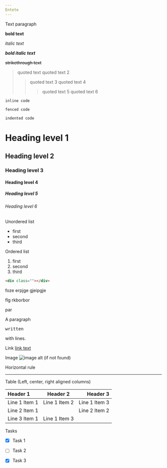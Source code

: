 ```yaml
---
Entete
---
```


Text paragraph

**bold text**

*italic text*

***bold italic text***

~~strikethrough text~~



> quoted text
> quoted text 2
>> quoted text 3
>> quoted text 4
>>> quoted text 5
>>> quoted text 6
 

`inline code`

``` language
fenced code
```

	indented code

# Heading level 1

## Heading level 2

### Heading level 3

#### Heading level 4

##### Heading level 5

###### Heading level 6

Unordered list
- first
- second
- third

Ordered list
1. first
2. second
3. third

<!-- HTML comment block -->


``` html
<div class=""></div>
```



foze  erpjge gjeipgje <div class="" style="">
flg  rkborbor 
</div>

<p>

</p>


<script src="./javascripts/beautify-html.min.js"></script>

<p class="">par</p>

A paragraph <pre>written</pre> with lines.

Link
[link text](https://link_address "Link info (tooltip)")

Image
![image alt (if not found)](https://image_address)

Horizontal rule

----------

Table (Left, center, right aligned columns)

| Header 1      |   Header 2    |      Header 3 |
|:--------------|:-------------:|--------------:|
| Line 1 Item 1 | Line 1 Item 2 | Line 1 Item 3 |
| Line 2 Item 1 |               | Line 2 Item 2 |
| Line 3 Item 1 | Line 1 Item 3 |               |

Tasks

- [x] Task 1
- [ ] Task 2
- [x] Task 3

